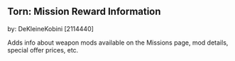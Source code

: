 ## Torn: Mission Reward Information

by: DeKleineKobini [2114440]

Adds info about weapon mods available on the Missions page, mod details, special offer prices, etc.
